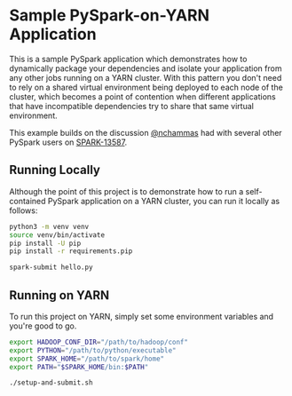 # Sample PySpark-on-YARN Application

This is a sample PySpark application which demonstrates how to 
dynamically package your dependencies and isolate your 
application from any other jobs running on a YARN cluster. With 
this pattern you don't need to rely on a shared virtual 
environment being deployed to each node of the cluster, which
becomes a point of contention when different applications that 
have incompatible dependencies try to share that same virtual 
environment.

This example builds on the discussion [@nchammas] had with 
several other PySpark users on [SPARK-13587].

[@nchammas]: https://github.com/nchammas/
[SPARK-13587]: https://issues.apache.org/jira/browse/SPARK-13587

## Running Locally

Although the point of this project is to demonstrate how to run
a self-contained PySpark application on a YARN cluster, you can
run it locally as follows:

```sh
python3 -m venv venv
source venv/bin/activate
pip install -U pip
pip install -r requirements.pip

spark-submit hello.py
```

## Running on YARN

To run this project on YARN, simply set some environment variables
and you're good to go.

```sh
export HADOOP_CONF_DIR="/path/to/hadoop/conf"
export PYTHON="/path/to/python/executable"
export SPARK_HOME="/path/to/spark/home"
export PATH="$SPARK_HOME/bin:$PATH"

./setup-and-submit.sh
```

